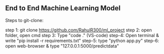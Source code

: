 ## End to End Machine Learning Model

Steps to git-clone:

step 1: git clone https://github.com/RahulR300/ml_project
step 2: open folder, open cmd
step 3: Type "code ." (VS-code)
step-4: Open terminal & write "pip install -r requirements.txt"
step-5: type "python app.py"
step-6: open web-browser & type "127.0.0.1:5000/predictdata"
